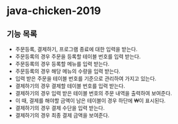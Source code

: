 # java-chicken-2019

## 기능 목록
 * 주문등록, 결제하기, 프로그램 종료에 대한 입력을 받는다.
 * 주문등록의 경우 주문을 등록할 테이블 번호를 입력 받는다.
 * 주문등록의 경우 등록할 메뉴를 입력 받는다.
 * 주문등록의 경우 해당 메뉴의 수량을 입력 받는다.
 * 입력 받은 주문을 테이블 번호를 기준으로 관리하여 가지고 있는다.
 * 결제하기의 경우 결제할 테이블 번호를 입력 받는다.
 * 결제하기의 경우 입력 받은 테이블 번호의 주문 내역을 출력하여 보여준다.
 * 이 때, 결제를 해야할 금액이 남은 테이블이 경우 하단에 ₩이 표시된다.
 * 결제하기의 경우 결제 수단을 입력 받는다.
 * 결제하기의 경우 최종 결제 금액을 보여준다.